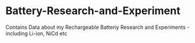 # Battery-Research-and-Experiment
Contains Data about my Rechargeable Batteriy Research and Experiments - including Li-ion, NiCd etc
